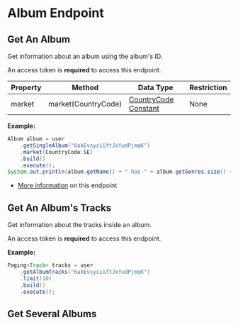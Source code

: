 # Album Endpoint
## Get An Album
Get information about an album using the album's ID. 

An access token is **required** to access this endpoint.

|Property|Method|Data Type|Restriction|
|---|---|---|---|
|market|market(CountryCode)|[CountryCode Constant](http://takahikokawasaki.github.io/nv-i18n/)|None|

**Example:**
```java
Album album = user
    .getSingleAlbum("6akEvsycLGftJxYudPjmqK")
    .market(CountryCode.SE)
    .build()
    .execute();
System.out.println(album.getName() + " has " + album.getGenres.size() + " genres.");
```

* [More information](https://developer.spotify.com/documentation/web-api/reference/albums/get-album/) on this endpoint

## Get An Album's Tracks
Get information about the tracks inside an album.

An access token is **required** to access this endpoint.

**Example:**
```java
Paging<Track> tracks = user
    .getAlbumTracks("6akEvsycLGftJxYudPjmqK")
    .limit(10)
    .build()
    .execute();
```

## Get Several Albums
